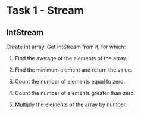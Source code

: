 # Task 1 - Stream

## IntStream

Create int array. Get IntStream from it, for which:

1.	Find the average of the elements of the array.

2.	Find the minimum element and return the value.

3.	Count the number of elements equal to zero.

4.	Count the number of elements greater than zero.

5.	Multiply the elements of the array by number.
